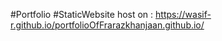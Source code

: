 #Portfolio #StaticWebsite
host on : https://wasif-r.github.io/portfolioOfFrarazkhanjaan.github.io/

